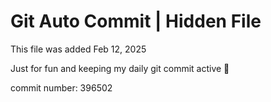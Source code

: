 # Git Auto Commit | Hidden File

This file was added Feb 12, 2025

Just for fun and keeping my daily git commit active 🤪

commit number: 396502
